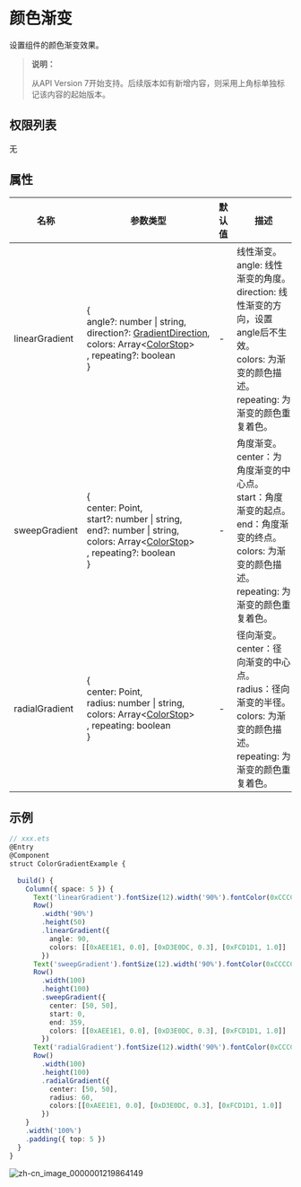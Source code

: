 # 颜色渐变

设置组件的颜色渐变效果。

>  **说明：**
>
> 从API Version 7开始支持。后续版本如有新增内容，则采用上角标单独标记该内容的起始版本。


## 权限列表

无


## 属性


| 名称 | 参数类型 | 默认值 | 描述 |
| -------- | -------- | -------- | -------- |
| linearGradient | {<br/>angle?:&nbsp;number \| string,<br/>direction?:&nbsp;[GradientDirection](ts-appendix-enums.md#gradientdirection),<br/>colors:&nbsp;Array&lt;[ColorStop](../../ui/ts-types.md)&gt;<br/>, repeating?:&nbsp;boolean<br/>} | - | 线性渐变。<br/>angle:&nbsp;线性渐变的角度。<br/>direction:&nbsp;线性渐变的方向，设置angle后不生效。<br/>colors:&nbsp;为渐变的颜色描述。<br/>repeating:&nbsp;为渐变的颜色重复着色。 |
| sweepGradient | {<br/>center:&nbsp;Point,<br/>start?:&nbsp;number \| string,<br/>end?:&nbsp;number \| string,<br/>colors:&nbsp;Array&lt;[ColorStop](../../ui/ts-types.md)&gt;<br/>, repeating?:&nbsp;boolean<br/>} | - | 角度渐变。<br/>center：为角度渐变的中心点。<br/>start：角度渐变的起点。<br/>end：角度渐变的终点。<br/>colors:&nbsp;为渐变的颜色描述。<br/>repeating:&nbsp;为渐变的颜色重复着色。 |
| radialGradient | {<br/>center:&nbsp;Point,<br/>radius:&nbsp;number \| string,<br/>colors:&nbsp;Array&lt;[ColorStop](../../ui/ts-types.md)&gt;<br/>, repeating:&nbsp;boolean<br/>} | - | 径向渐变。<br/>center：径向渐变的中心点。<br/>radius：径向渐变的半径。<br/>colors:&nbsp;为渐变的颜色描述。<br/>repeating:&nbsp;为渐变的颜色重复着色。 |


## 示例

```ts
// xxx.ets
@Entry
@Component
struct ColorGradientExample {
  
  build() {
    Column({ space: 5 }) {
      Text('linearGradient').fontSize(12).width('90%').fontColor(0xCCCCCC)
      Row()
        .width('90%')
        .height(50)
        .linearGradient({
          angle: 90,
          colors: [[0xAEE1E1, 0.0], [0xD3E0DC, 0.3], [0xFCD1D1, 1.0]]
        })
      Text('sweepGradient').fontSize(12).width('90%').fontColor(0xCCCCCC)
      Row()
        .width(100)
        .height(100)
        .sweepGradient({
          center: [50, 50],
          start: 0,
          end: 359,
          colors: [[0xAEE1E1, 0.0], [0xD3E0DC, 0.3], [0xFCD1D1, 1.0]]
        })
      Text('radialGradient').fontSize(12).width('90%').fontColor(0xCCCCCC)
      Row()
        .width(100)
        .height(100)
        .radialGradient({
          center: [50, 50],
          radius: 60,
          colors:[[0xAEE1E1, 0.0], [0xD3E0DC, 0.3], [0xFCD1D1, 1.0]]
        })
    }
    .width('100%')
    .padding({ top: 5 })
  }
}
```

![zh-cn_image_0000001219864149](figures/zh-cn_image_0000001219864149.png)
